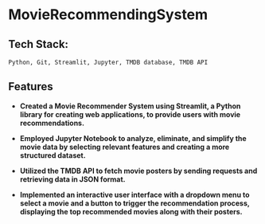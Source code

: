 # MovieRecommendingSystem
## Tech Stack: 
```
Python, Git, Streamlit, Jupyter, TMDB database, TMDB API
```

## Features
- <b>Created a Movie Recommender System using Streamlit, a Python library for creating web applications, to provide users with movie recommendations.</b><br>

- <b>Employed Jupyter Notebook to analyze, eliminate, and simplify the movie data by selecting relevant features and creating a more structured dataset.
</b><br>

- <b>Utilized the TMDB API to fetch movie posters by sending requests and retrieving data in JSON format.
</b><br>

- <b>Implemented an interactive user interface with a dropdown menu to select a movie and a button to trigger the recommendation process, displaying the top recommended movies along with their posters.</b> <br>
  




